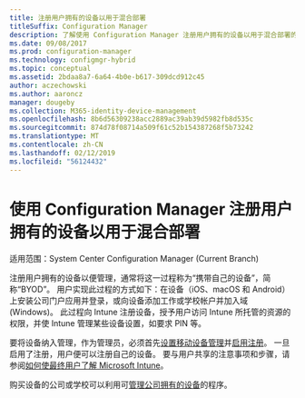 ```yaml
---
title: 注册用户拥有的设备以用于混合部署
titleSuffix: Configuration Manager
description: 了解使用 Configuration Manager 注册用户拥有的设备以用于混合部署的不同方法。
ms.date: 09/08/2017
ms.prod: configuration-manager
ms.technology: configmgr-hybrid
ms.topic: conceptual
ms.assetid: 2bdaa8a7-6a64-4b0e-b617-309dcd912c45
author: aczechowski
ms.author: aaroncz
manager: dougeby
ms.collection: M365-identity-device-management
ms.openlocfilehash: 8b6d56309238acc2889ac39ab39d5982fb8d535c
ms.sourcegitcommit: 874d78f08714a509f61c52b154387268f5b73242
ms.translationtype: MT
ms.contentlocale: zh-CN
ms.lasthandoff: 02/12/2019
ms.locfileid: "56124432"
---
```

# <a name="enroll-user-owned-devices-for-hybrid-deployments-with-configuration-manager"></a>使用 Configuration Manager 注册用户拥有的设备以用于混合部署

适用范围：System Center Configuration Manager (Current Branch)

注册用户拥有的设备以便管理，通常将这一过程称为“携带自己的设备”，简称“BYOD”。 用户实现此过程的方式如下：在设备（iOS、macOS 和 Android）上安装公司门户应用并登录，或向设备添加工作或学校帐户并加入域 (Windows)。 此过程向 Intune 注册设备，授予用户访问 Intune 所托管的资源的权限，并使 Intune 管理某些设备设置，如要求 PIN 等。

要将设备纳入管理，作为管理员，必须首先[设置移动设备管理](setup-hybrid-mdm.md)并[启用注册](enable-platform-enrollment.md)。 一旦启用了注册，用户便可以注册自己的设备。 要与用户共享的注意事项和步骤，请参阅[如何使最终用户了解 Microsoft Intune](https://docs.microsoft.com/intune/end-user-educate)。

购买设备的公司或学校可以利用可[管理公司拥有的设备](enroll-company-owned-devices.md)的程序。
